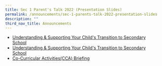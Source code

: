 ```yaml
---
title: Sec 1 Parent's Talk 2022 (Presentation Slides)
permalink: /announcements/sec-1-parents-talk-2022-presentation-slides
description: ""
third_nav_title: Announcements
---
```


* [Understanding & Supporting Your Child's Transition to Secondary School](/files/Understanding%20_%20Supporting%20Your%20Childs%20Transition%20to%20Secondary%20School.pdf)
* [Understanding & Supporting Your Child's Transition to Secondary School](/files/Expectations%20of%20Student%20Behaviour.pdf)
* [Co-Curricular Activities(CCA) Briefing](/files/Co-Curricular%20Activities%20CCA%20Briefing.pdf)